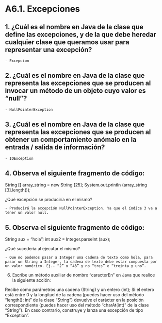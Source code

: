 # A6.1. Excepciones


## 1. ¿Cuál es el nombre en Java de la clase que define las excepciones, y de la que debe heredar cualquier clase que queramos usar para representar una excepción?

    - Excepcion


## 2. ¿Cuál es el nombre en Java de la clase que representa las excepciones que se producen al invocar un método de un objeto cuyo valor es “null”?

    - NullPointerException



## 3. ¿Cuál es el nombre en Java de la clase que representa las excepciones que se producen al obtener un comportamiento anómalo en la entrada / salida de información?

    - IOException


## 4. Observa el siguiente fragmento de código:

String [] array_string = new String [25];
System.out.println (array_string [3].length());

¿Qué excepción se produciría en el mismo?

    - Producirá la excepción NullPointerException. Ya que el índice 3 va a tener un valor null.


## 5. Observa el siguiente fragmento de código:

String aux = “hola”;
int aux2 = Integer.parseInt (aux);

¿Qué sucedería al ejecutar el mismo?

    - Que no podemos pasar a Integer una cadena de texto como hola, para pasar un String a Integer, la cadena de texto debe estar compuesta por un valor numérico. Ej.- “2” o ”43” y no “tres” o “treinta y uno”.


6. Escribe un método auxiliar de nombre “caracterEn” en Java que realice la siguiente acción:

Recibe como parámetros una cadena (String) y un entero (int);
Si el entero está entre 0 y la longitud de la cadena (puedes hacer uso del método “length(): int” de la clase “String”) devuelve el carácter en la posición correspondiente (puedes hacer uso del método “charAt(int)” de la clase “String”).
En caso contrario, construye y lanza una excepción de tipo “Exception”. 